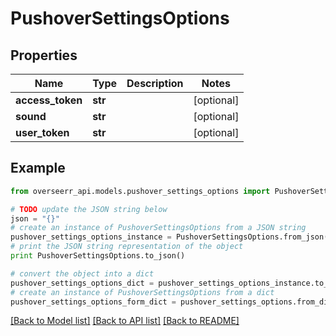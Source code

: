 # PushoverSettingsOptions


## Properties
Name | Type | Description | Notes
------------ | ------------- | ------------- | -------------
**access_token** | **str** |  | [optional] 
**sound** | **str** |  | [optional] 
**user_token** | **str** |  | [optional] 

## Example

```python
from overseerr_api.models.pushover_settings_options import PushoverSettingsOptions

# TODO update the JSON string below
json = "{}"
# create an instance of PushoverSettingsOptions from a JSON string
pushover_settings_options_instance = PushoverSettingsOptions.from_json(json)
# print the JSON string representation of the object
print PushoverSettingsOptions.to_json()

# convert the object into a dict
pushover_settings_options_dict = pushover_settings_options_instance.to_dict()
# create an instance of PushoverSettingsOptions from a dict
pushover_settings_options_form_dict = pushover_settings_options.from_dict(pushover_settings_options_dict)
```
[[Back to Model list]](../README.md#documentation-for-models) [[Back to API list]](../README.md#documentation-for-api-endpoints) [[Back to README]](../README.md)


